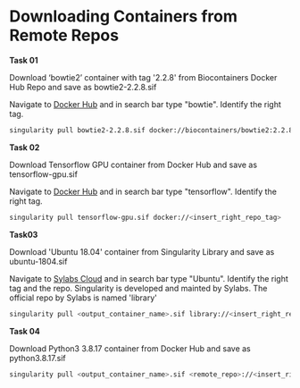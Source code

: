 # Downloading Containers from Remote Repos

**Task 01**

Download ‘bowtie2’ container with tag '2.2.8' from Biocontainers Docker Hub Repo and save as bowtie2-2.2.8.sif

Navigate to [Docker Hub](https://hub.docker.com) and in search bar type "bowtie". Identify the right tag.

```bash
singularity pull bowtie2-2.2.8.sif docker://biocontainers/bowtie2:2.2.8

```

**Task 02**

Download Tensorflow GPU container from Docker Hub and save as tensorflow-gpu.sif

Navigate to [Docker Hub](https://hub.docker.com) and in search bar type "tensorflow". Identify the right tag.

```bash
singularity pull tensorflow-gpu.sif docker://<insert_right_repo_tag>
```

**Task03**

Download 'Ubuntu 18.04' container from Singularity Library and save as ubuntu-1804.sif

Navigate to [Sylabs Cloud](https://cloud.sylabs.io/library/) and in search bar type "Ubuntu". Identify the right tag and the repo. Singularity is developed and mainted by Sylabs. The official repo by Sylabs is named 'library'

```bash
singularity pull <output_container_name>.sif library://<insert_right_repo_tag>
```

**Task 04**

Download Python3 3.8.17 container from Docker Hub and save as python3.8.17.sif

```bash
singularity pull <output_container_name>.sif <remote_repo>://<insert_right_repo_tag>
```
